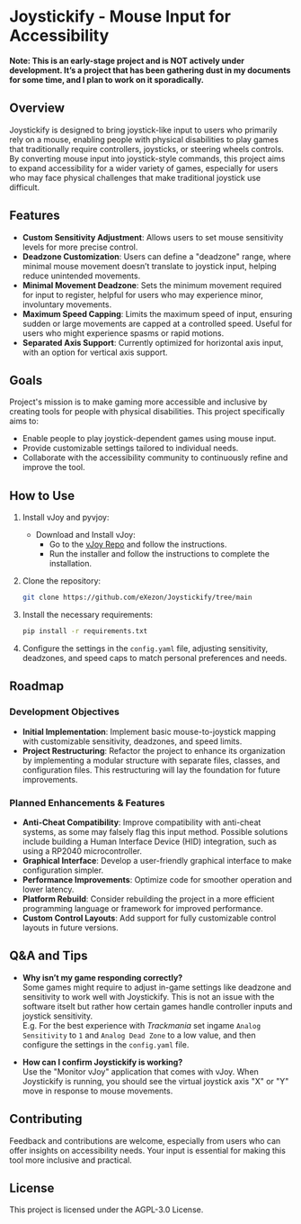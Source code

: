 # Joystickify - Mouse Input for Accessibility

**Note: This is an early-stage project and is **NOT** actively under development. It’s a project that has been gathering dust in my documents for some time, and I plan to work on it sporadically.**

## Overview

Joystickify is designed to bring joystick-like input to users who primarily rely on a mouse, enabling people with physical disabilities to play games that traditionally require controllers, joysticks, or steering wheels controls. By converting mouse input into joystick-style commands, this project aims to expand accessibility for a wider variety of games, especially for users who may face physical challenges that make traditional joystick use difficult.

## Features

- **Custom Sensitivity Adjustment**: Allows users to set mouse sensitivity levels for more precise control.
- **Deadzone Customization**: Users can define a "deadzone" range, where minimal mouse movement doesn’t translate to joystick input, helping reduce unintended movements.
- **Minimal Movement Deadzone**: Sets the minimum movement required for input to register, helpful for users who may experience minor, involuntary movements.
- **Maximum Speed Capping**: Limits the maximum speed of input, ensuring sudden or large movements are capped at a controlled speed. Useful for users who might experience spasms or rapid motions.
- **Separated Axis Support**: Currently optimized for horizontal axis input, with an option for vertical axis support.

## Goals

Project's mission is to make gaming more accessible and inclusive by creating tools for people with physical disabilities. This project specifically aims to:

- Enable people to play joystick-dependent games using mouse input.
- Provide customizable settings tailored to individual needs.
- Collaborate with the accessibility community to continuously refine and improve the tool.

## How to Use

1. Install vJoy and pyvjoy:
   - Download and Install vJoy:
     - Go to the [vJoy Repo](https://github.com/jshafer817/vJoy) and follow the instructions.
     - Run the installer and follow the instructions to complete the installation.

2. Clone the repository:
   ```bash
   git clone https://github.com/eXezon/Joystickify/tree/main
   ```
3. Install the necessary requirements:
   ```bash
   pip install -r requirements.txt
   ```
4. Configure the settings in the `config.yaml` file, adjusting sensitivity, deadzones, and speed caps to match personal preferences and needs.

## Roadmap

### Development Objectives

- **Initial Implementation**: Implement basic mouse-to-joystick mapping with customizable sensitivity, deadzones, and speed limits.
- **Project Restructuring**: Refactor the project to enhance its organization by implementing a modular structure with separate files, classes, and configuration files. This restructuring will lay the foundation for future improvements.


### Planned Enhancements & Features

- **Anti-Cheat Compatibility**: Improve compatibility with anti-cheat systems, as some may falsely flag this input method. Possible solutions include building a Human Interface Device (HID) integration, such as using a RP2040 microcontroller.
- **Graphical Interface**: Develop a user-friendly graphical interface to make configuration simpler.
- **Performance Improvements**: Optimize code for smoother operation and lower latency.
- **Platform Rebuild**: Consider rebuilding the project in a more efficient programming language or framework for improved performance.
- **Custom Control Layouts**: Add support for fully customizable control layouts in future versions.

## Q&A and Tips

- **Why isn’t my game responding correctly?**\
  Some games might require to adjust in-game settings like deadzone and sensitivity to work well with Joystickify. This is not an issue with the software itselt but rather how certain games handle controller inputs and joystick sensitivity.\
E.g. For the best experience with *Trackmania* set ingame `Analog Sensitivity` to `1` and `Analog Dead Zone` to a low value, and then configure the settings in the `config.yaml` file.

- **How can I confirm Joystickify is working?**\
  Use the "Monitor vJoy" application that comes with vJoy. When Joystickify is running, you should see the virtual joystick axis "X" or "Y" move in response to mouse movements.
## Contributing

Feedback and contributions are welcome, especially from users who can offer insights on accessibility needs. Your input is essential for making this tool more inclusive and practical.

## License

This project is licensed under the AGPL-3.0 License.
